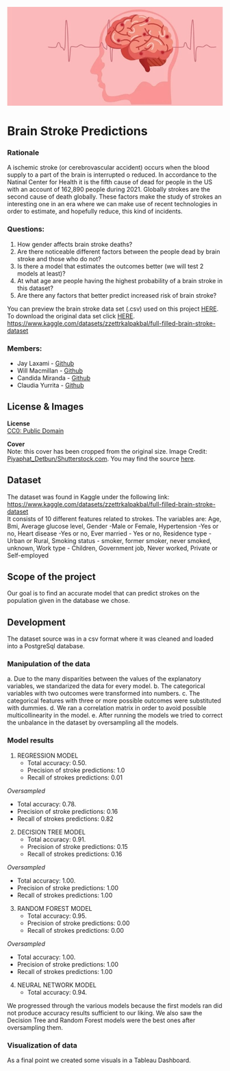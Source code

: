 ![cover](/Images/dataset-cover.jpg)
# Brain Stroke Predictions

### Rationale
A ischemic stroke (or cerebrovascular accident) occurs when the blood supply to a part of the brain is interrupted o reduced. In accordance to the Natinal Center for Health it is the fifth cause of dead for people in the US with an account of 162,890 people during 2021. Globally strokes are the second cause of death globally. These factors make the study of strokes an interesting one in an era where we can make use of recent technologies in order to estimate, and hopefully reduce, this kind of incidents.

### Questions:
1. How gender affects brain stroke deaths?
2. Are there noticeable different factors between the people dead by brain stroke and those who do not?
3. Is there a model that estimates the outcomes better (we will test 2 models at least)?
4. At what age are people having the highest probability of a brain stroke in this dataset?
5. Are there any factors that better predict increased risk of brain stroke?

You can preview the brain stroke data set (.csv) used on this project [HERE](/Resources/brain_stroke_data.csv). To download the original data set click [HERE](https://www.kaggle.com/datasets/zzettrkalpakbal/full-filled-brain-stroke-dataset/download?datasetVersionNumber=2).
https://www.kaggle.com/datasets/zzettrkalpakbal/full-filled-brain-stroke-dataset

### Members: 
* Jay Laxami - [Github](https://github.com/JayLaxami)
* Will Macmillan - [Github](https://github.com/willmacmillan)
* Candida Miranda - [Github](https://github.com/candidamg)
* Claudia Yurrita - [Github](https://github.com/Clauym)


## License & Images

<b> License </b><br>
[CC0: Public Domain](https://creativecommons.org/publicdomain/zero/1.0/)

<b> Cover </b><br>
Note: this cover has been cropped from the original size. Image Credit: [Piyaphat_Detbun/Shutterstock.com](Piyaphat_Detbun/Shutterstock.com). You may find the source [here](https://www.news-medical.net/news/20211117/Raising-awareness-of-stroke-and-how-to-prevent-it.aspx).

## Dataset
The dataset was found in Kaggle under the following link: 
<https://www.kaggle.com/datasets/zzettrkalpakbal/full-filled-brain-stroke-dataset><br>
It consists of 10 different features related to strokes.
The variables are:
Age,
Bmi,
Average glucose level,
Gender -Male or Female,
Hypertension -Yes or no,
Heart disease -Yes or no,
Ever married - Yes or no,
Residence type -Urban or Rural,
Smoking status - smoker, former smoker, never smoked, unknown,
Work type - Children, Government job, Never worked, Private or Self-employed

## Scope of the project
Our goal is to find an accurate model that can predict strokes on the population given in the database we chose.
## Development
The dataset source was in a csv format where it was cleaned and loaded into a PostgreSql database.
### Manipulation of the data
a. Due to the many disparities between the values of the explanatory variables, we standarized the data for every model.
b. The categorical variables with two outcomes were transformed into numbers.
c. The categorical features with three or more possible outcomes were substituted with dummies.
d. We ran a correlation matrix in order to avoid possible multicollinearity in the model.
e. After running the models we tried to correct the unbalance in the dataset by oversampling all the models.
### Model results
1. REGRESSION MODEL
   - Total accuracy: 0.50.
   - Precision of stroke predictions: 1.0
   - Recall of strokes predictions: 0.01 <br>
   
*Oversampled*
   - Total accuracy: 0.78.
   - Precision of stroke predictions: 0.16
   - Recall of strokes predictions: 0.82
2. DECISION TREE MODEL
   - Total accuracy: 0.91.
   - Precision of stroke predictions: 0.15
   - Recall of strokes predictions: 0.16 <br>
   
*Oversampled*
   - Total accuracy: 1.00.
   - Precision of stroke predictions: 1.00
   - Recall of strokes predictions: 1.00<br>
3. RANDOM FOREST MODEL
   - Total accuracy: 0.95.
   - Precision of stroke predictions: 0.00
   - Recall of strokes predictions: 0.00 <br>
   
*Oversampled*
   - Total accuracy: 1.00.
   - Precision of stroke predictions: 1.00
   - Recall of strokes predictions: 1.00<br>
   
4. NEURAL NETWORK MODEL
   - Total accuracy: 0.94.
    
We progressed through the various models because the first models ran did not produce accuracy results sufficient to our liking. We also saw the Decision Tree and Random Forest models were the best ones after oversampling them.

### Visualization of data
As a final point we created some visuals in a Tableau Dashboard.
